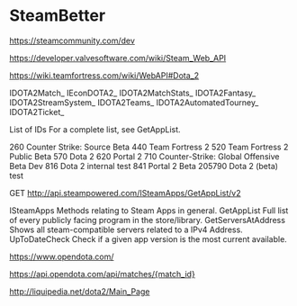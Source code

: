 # SteamBetter



https://steamcommunity.com/dev

https://developer.valvesoftware.com/wiki/Steam_Web_API

https://wiki.teamfortress.com/wiki/WebAPI#Dota_2


IDOTA2Match_<ID>
IEconDOTA2_<ID>
IDOTA2MatchStats_<ID>
IDOTA2Fantasy_<ID>
IDOTA2StreamSystem_<ID>
IDOTA2Teams_<ID>
IDOTA2AutomatedTourney_<ID>
IDOTA2Ticket_<ID>






List of IDs
For a complete list, see GetAppList.

260 Counter Strike: Source Beta
440 Team Fortress 2
520 Team Fortress 2 Public Beta
570 Dota 2
620 Portal 2
710 Counter-Strike: Global Offensive Beta Dev
816 Dota 2 internal test
841 Portal 2 Beta
205790 Dota 2 (beta) test


GET http://api.steampowered.com/ISteamApps/GetAppList/v2


ISteamApps
Methods relating to Steam Apps in general.
GetAppList   Full list of every publicly facing program in the store/library.
GetServersAtAddress   Shows all steam-compatible servers related to a IPv4 Address.
UpToDateCheck      Check if a given app version is the most current available.


https://www.opendota.com/

https://api.opendota.com/api/matches/{match_id}


http://liquipedia.net/dota2/Main_Page